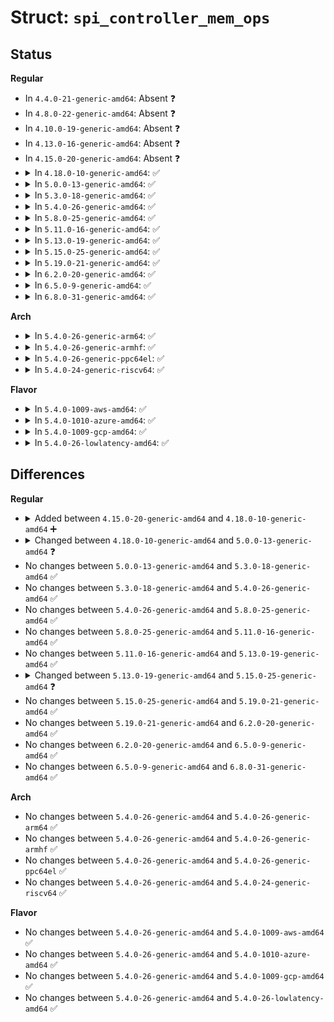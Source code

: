 # Struct: <code>spi_controller_mem_ops</code>

## Status
<b>Regular</b>
<ul>
<li>
In <code>4.4.0-21-generic-amd64</code>: Absent ❓
</li>
<li>
In <code>4.8.0-22-generic-amd64</code>: Absent ❓
</li>
<li>
In <code>4.10.0-19-generic-amd64</code>: Absent ❓
</li>
<li>
In <code>4.13.0-16-generic-amd64</code>: Absent ❓
</li>
<li>
In <code>4.15.0-20-generic-amd64</code>: Absent ❓
</li>
<li>
<details>
<summary>In <code>4.18.0-10-generic-amd64</code>: ✅</summary>

```c
struct spi_controller_mem_ops {
    int (*)(struct spi_mem *, struct spi_mem_op *) adjust_op_size;
    bool (*)(struct spi_mem *, const struct spi_mem_op *) supports_op;
    int (*)(struct spi_mem *, const struct spi_mem_op *) exec_op;
}
```
</details>
</li>
<li>
<details>
<summary>In <code>5.0.0-13-generic-amd64</code>: ✅</summary>

```c
struct spi_controller_mem_ops {
    int (*)(struct spi_mem *, struct spi_mem_op *) adjust_op_size;
    bool (*)(struct spi_mem *, const struct spi_mem_op *) supports_op;
    int (*)(struct spi_mem *, const struct spi_mem_op *) exec_op;
    const char * (*)(struct spi_mem *) get_name;
    int (*)(struct spi_mem_dirmap_desc *) dirmap_create;
    void (*)(struct spi_mem_dirmap_desc *) dirmap_destroy;
    ssize_t (*)(struct spi_mem_dirmap_desc *, u64, size_t, void *) dirmap_read;
    ssize_t (*)(struct spi_mem_dirmap_desc *, u64, size_t, const void *) dirmap_write;
}
```
</details>
</li>
<li>
<details>
<summary>In <code>5.3.0-18-generic-amd64</code>: ✅</summary>

```c
struct spi_controller_mem_ops {
    int (*)(struct spi_mem *, struct spi_mem_op *) adjust_op_size;
    bool (*)(struct spi_mem *, const struct spi_mem_op *) supports_op;
    int (*)(struct spi_mem *, const struct spi_mem_op *) exec_op;
    const char * (*)(struct spi_mem *) get_name;
    int (*)(struct spi_mem_dirmap_desc *) dirmap_create;
    void (*)(struct spi_mem_dirmap_desc *) dirmap_destroy;
    ssize_t (*)(struct spi_mem_dirmap_desc *, u64, size_t, void *) dirmap_read;
    ssize_t (*)(struct spi_mem_dirmap_desc *, u64, size_t, const void *) dirmap_write;
}
```
</details>
</li>
<li>
<details>
<summary>In <code>5.4.0-26-generic-amd64</code>: ✅</summary>

```c
struct spi_controller_mem_ops {
    int (*)(struct spi_mem *, struct spi_mem_op *) adjust_op_size;
    bool (*)(struct spi_mem *, const struct spi_mem_op *) supports_op;
    int (*)(struct spi_mem *, const struct spi_mem_op *) exec_op;
    const char * (*)(struct spi_mem *) get_name;
    int (*)(struct spi_mem_dirmap_desc *) dirmap_create;
    void (*)(struct spi_mem_dirmap_desc *) dirmap_destroy;
    ssize_t (*)(struct spi_mem_dirmap_desc *, u64, size_t, void *) dirmap_read;
    ssize_t (*)(struct spi_mem_dirmap_desc *, u64, size_t, const void *) dirmap_write;
}
```
</details>
</li>
<li>
<details>
<summary>In <code>5.8.0-25-generic-amd64</code>: ✅</summary>

```c
struct spi_controller_mem_ops {
    int (*)(struct spi_mem *, struct spi_mem_op *) adjust_op_size;
    bool (*)(struct spi_mem *, const struct spi_mem_op *) supports_op;
    int (*)(struct spi_mem *, const struct spi_mem_op *) exec_op;
    const char * (*)(struct spi_mem *) get_name;
    int (*)(struct spi_mem_dirmap_desc *) dirmap_create;
    void (*)(struct spi_mem_dirmap_desc *) dirmap_destroy;
    ssize_t (*)(struct spi_mem_dirmap_desc *, u64, size_t, void *) dirmap_read;
    ssize_t (*)(struct spi_mem_dirmap_desc *, u64, size_t, const void *) dirmap_write;
}
```
</details>
</li>
<li>
<details>
<summary>In <code>5.11.0-16-generic-amd64</code>: ✅</summary>

```c
struct spi_controller_mem_ops {
    int (*)(struct spi_mem *, struct spi_mem_op *) adjust_op_size;
    bool (*)(struct spi_mem *, const struct spi_mem_op *) supports_op;
    int (*)(struct spi_mem *, const struct spi_mem_op *) exec_op;
    const char * (*)(struct spi_mem *) get_name;
    int (*)(struct spi_mem_dirmap_desc *) dirmap_create;
    void (*)(struct spi_mem_dirmap_desc *) dirmap_destroy;
    ssize_t (*)(struct spi_mem_dirmap_desc *, u64, size_t, void *) dirmap_read;
    ssize_t (*)(struct spi_mem_dirmap_desc *, u64, size_t, const void *) dirmap_write;
}
```
</details>
</li>
<li>
<details>
<summary>In <code>5.13.0-19-generic-amd64</code>: ✅</summary>

```c
struct spi_controller_mem_ops {
    int (*)(struct spi_mem *, struct spi_mem_op *) adjust_op_size;
    bool (*)(struct spi_mem *, const struct spi_mem_op *) supports_op;
    int (*)(struct spi_mem *, const struct spi_mem_op *) exec_op;
    const char * (*)(struct spi_mem *) get_name;
    int (*)(struct spi_mem_dirmap_desc *) dirmap_create;
    void (*)(struct spi_mem_dirmap_desc *) dirmap_destroy;
    ssize_t (*)(struct spi_mem_dirmap_desc *, u64, size_t, void *) dirmap_read;
    ssize_t (*)(struct spi_mem_dirmap_desc *, u64, size_t, const void *) dirmap_write;
}
```
</details>
</li>
<li>
<details>
<summary>In <code>5.15.0-25-generic-amd64</code>: ✅</summary>

```c
struct spi_controller_mem_ops {
    int (*)(struct spi_mem *, struct spi_mem_op *) adjust_op_size;
    bool (*)(struct spi_mem *, const struct spi_mem_op *) supports_op;
    int (*)(struct spi_mem *, const struct spi_mem_op *) exec_op;
    const char * (*)(struct spi_mem *) get_name;
    int (*)(struct spi_mem_dirmap_desc *) dirmap_create;
    void (*)(struct spi_mem_dirmap_desc *) dirmap_destroy;
    ssize_t (*)(struct spi_mem_dirmap_desc *, u64, size_t, void *) dirmap_read;
    ssize_t (*)(struct spi_mem_dirmap_desc *, u64, size_t, const void *) dirmap_write;
    int (*)(struct spi_mem *, const struct spi_mem_op *, u16, u16, long unsigned int, long unsigned int, long unsigned int) poll_status;
}
```
</details>
</li>
<li>
<details>
<summary>In <code>5.19.0-21-generic-amd64</code>: ✅</summary>

```c
struct spi_controller_mem_ops {
    int (*)(struct spi_mem *, struct spi_mem_op *) adjust_op_size;
    bool (*)(struct spi_mem *, const struct spi_mem_op *) supports_op;
    int (*)(struct spi_mem *, const struct spi_mem_op *) exec_op;
    const char * (*)(struct spi_mem *) get_name;
    int (*)(struct spi_mem_dirmap_desc *) dirmap_create;
    void (*)(struct spi_mem_dirmap_desc *) dirmap_destroy;
    ssize_t (*)(struct spi_mem_dirmap_desc *, u64, size_t, void *) dirmap_read;
    ssize_t (*)(struct spi_mem_dirmap_desc *, u64, size_t, const void *) dirmap_write;
    int (*)(struct spi_mem *, const struct spi_mem_op *, u16, u16, long unsigned int, long unsigned int, long unsigned int) poll_status;
}
```
</details>
</li>
<li>
<details>
<summary>In <code>6.2.0-20-generic-amd64</code>: ✅</summary>

```c
struct spi_controller_mem_ops {
    int (*)(struct spi_mem *, struct spi_mem_op *) adjust_op_size;
    bool (*)(struct spi_mem *, const struct spi_mem_op *) supports_op;
    int (*)(struct spi_mem *, const struct spi_mem_op *) exec_op;
    const char * (*)(struct spi_mem *) get_name;
    int (*)(struct spi_mem_dirmap_desc *) dirmap_create;
    void (*)(struct spi_mem_dirmap_desc *) dirmap_destroy;
    ssize_t (*)(struct spi_mem_dirmap_desc *, u64, size_t, void *) dirmap_read;
    ssize_t (*)(struct spi_mem_dirmap_desc *, u64, size_t, const void *) dirmap_write;
    int (*)(struct spi_mem *, const struct spi_mem_op *, u16, u16, long unsigned int, long unsigned int, long unsigned int) poll_status;
}
```
</details>
</li>
<li>
<details>
<summary>In <code>6.5.0-9-generic-amd64</code>: ✅</summary>

```c
struct spi_controller_mem_ops {
    int (*)(struct spi_mem *, struct spi_mem_op *) adjust_op_size;
    bool (*)(struct spi_mem *, const struct spi_mem_op *) supports_op;
    int (*)(struct spi_mem *, const struct spi_mem_op *) exec_op;
    const char * (*)(struct spi_mem *) get_name;
    int (*)(struct spi_mem_dirmap_desc *) dirmap_create;
    void (*)(struct spi_mem_dirmap_desc *) dirmap_destroy;
    ssize_t (*)(struct spi_mem_dirmap_desc *, u64, size_t, void *) dirmap_read;
    ssize_t (*)(struct spi_mem_dirmap_desc *, u64, size_t, const void *) dirmap_write;
    int (*)(struct spi_mem *, const struct spi_mem_op *, u16, u16, long unsigned int, long unsigned int, long unsigned int) poll_status;
}
```
</details>
</li>
<li>
<details>
<summary>In <code>6.8.0-31-generic-amd64</code>: ✅</summary>

```c
struct spi_controller_mem_ops {
    int (*)(struct spi_mem *, struct spi_mem_op *) adjust_op_size;
    bool (*)(struct spi_mem *, const struct spi_mem_op *) supports_op;
    int (*)(struct spi_mem *, const struct spi_mem_op *) exec_op;
    const char * (*)(struct spi_mem *) get_name;
    int (*)(struct spi_mem_dirmap_desc *) dirmap_create;
    void (*)(struct spi_mem_dirmap_desc *) dirmap_destroy;
    ssize_t (*)(struct spi_mem_dirmap_desc *, u64, size_t, void *) dirmap_read;
    ssize_t (*)(struct spi_mem_dirmap_desc *, u64, size_t, const void *) dirmap_write;
    int (*)(struct spi_mem *, const struct spi_mem_op *, u16, u16, long unsigned int, long unsigned int, long unsigned int) poll_status;
}
```
</details>
</li>
</ul>
<b>Arch</b>
<ul>
<li>
<details>
<summary>In <code>5.4.0-26-generic-arm64</code>: ✅</summary>

```c
struct spi_controller_mem_ops {
    int (*)(struct spi_mem *, struct spi_mem_op *) adjust_op_size;
    bool (*)(struct spi_mem *, const struct spi_mem_op *) supports_op;
    int (*)(struct spi_mem *, const struct spi_mem_op *) exec_op;
    const char * (*)(struct spi_mem *) get_name;
    int (*)(struct spi_mem_dirmap_desc *) dirmap_create;
    void (*)(struct spi_mem_dirmap_desc *) dirmap_destroy;
    ssize_t (*)(struct spi_mem_dirmap_desc *, u64, size_t, void *) dirmap_read;
    ssize_t (*)(struct spi_mem_dirmap_desc *, u64, size_t, const void *) dirmap_write;
}
```
</details>
</li>
<li>
<details>
<summary>In <code>5.4.0-26-generic-armhf</code>: ✅</summary>

```c
struct spi_controller_mem_ops {
    int (*)(struct spi_mem *, struct spi_mem_op *) adjust_op_size;
    bool (*)(struct spi_mem *, const struct spi_mem_op *) supports_op;
    int (*)(struct spi_mem *, const struct spi_mem_op *) exec_op;
    const char * (*)(struct spi_mem *) get_name;
    int (*)(struct spi_mem_dirmap_desc *) dirmap_create;
    void (*)(struct spi_mem_dirmap_desc *) dirmap_destroy;
    ssize_t (*)(struct spi_mem_dirmap_desc *, u64, size_t, void *) dirmap_read;
    ssize_t (*)(struct spi_mem_dirmap_desc *, u64, size_t, const void *) dirmap_write;
}
```
</details>
</li>
<li>
<details>
<summary>In <code>5.4.0-26-generic-ppc64el</code>: ✅</summary>

```c
struct spi_controller_mem_ops {
    int (*)(struct spi_mem *, struct spi_mem_op *) adjust_op_size;
    bool (*)(struct spi_mem *, const struct spi_mem_op *) supports_op;
    int (*)(struct spi_mem *, const struct spi_mem_op *) exec_op;
    const char * (*)(struct spi_mem *) get_name;
    int (*)(struct spi_mem_dirmap_desc *) dirmap_create;
    void (*)(struct spi_mem_dirmap_desc *) dirmap_destroy;
    ssize_t (*)(struct spi_mem_dirmap_desc *, u64, size_t, void *) dirmap_read;
    ssize_t (*)(struct spi_mem_dirmap_desc *, u64, size_t, const void *) dirmap_write;
}
```
</details>
</li>
<li>
<details>
<summary>In <code>5.4.0-24-generic-riscv64</code>: ✅</summary>

```c
struct spi_controller_mem_ops {
    int (*)(struct spi_mem *, struct spi_mem_op *) adjust_op_size;
    bool (*)(struct spi_mem *, const struct spi_mem_op *) supports_op;
    int (*)(struct spi_mem *, const struct spi_mem_op *) exec_op;
    const char * (*)(struct spi_mem *) get_name;
    int (*)(struct spi_mem_dirmap_desc *) dirmap_create;
    void (*)(struct spi_mem_dirmap_desc *) dirmap_destroy;
    ssize_t (*)(struct spi_mem_dirmap_desc *, u64, size_t, void *) dirmap_read;
    ssize_t (*)(struct spi_mem_dirmap_desc *, u64, size_t, const void *) dirmap_write;
}
```
</details>
</li>
</ul>
<b>Flavor</b>
<ul>
<li>
<details>
<summary>In <code>5.4.0-1009-aws-amd64</code>: ✅</summary>

```c
struct spi_controller_mem_ops {
    int (*)(struct spi_mem *, struct spi_mem_op *) adjust_op_size;
    bool (*)(struct spi_mem *, const struct spi_mem_op *) supports_op;
    int (*)(struct spi_mem *, const struct spi_mem_op *) exec_op;
    const char * (*)(struct spi_mem *) get_name;
    int (*)(struct spi_mem_dirmap_desc *) dirmap_create;
    void (*)(struct spi_mem_dirmap_desc *) dirmap_destroy;
    ssize_t (*)(struct spi_mem_dirmap_desc *, u64, size_t, void *) dirmap_read;
    ssize_t (*)(struct spi_mem_dirmap_desc *, u64, size_t, const void *) dirmap_write;
}
```
</details>
</li>
<li>
<details>
<summary>In <code>5.4.0-1010-azure-amd64</code>: ✅</summary>

```c
struct spi_controller_mem_ops {
    int (*)(struct spi_mem *, struct spi_mem_op *) adjust_op_size;
    bool (*)(struct spi_mem *, const struct spi_mem_op *) supports_op;
    int (*)(struct spi_mem *, const struct spi_mem_op *) exec_op;
    const char * (*)(struct spi_mem *) get_name;
    int (*)(struct spi_mem_dirmap_desc *) dirmap_create;
    void (*)(struct spi_mem_dirmap_desc *) dirmap_destroy;
    ssize_t (*)(struct spi_mem_dirmap_desc *, u64, size_t, void *) dirmap_read;
    ssize_t (*)(struct spi_mem_dirmap_desc *, u64, size_t, const void *) dirmap_write;
}
```
</details>
</li>
<li>
<details>
<summary>In <code>5.4.0-1009-gcp-amd64</code>: ✅</summary>

```c
struct spi_controller_mem_ops {
    int (*)(struct spi_mem *, struct spi_mem_op *) adjust_op_size;
    bool (*)(struct spi_mem *, const struct spi_mem_op *) supports_op;
    int (*)(struct spi_mem *, const struct spi_mem_op *) exec_op;
    const char * (*)(struct spi_mem *) get_name;
    int (*)(struct spi_mem_dirmap_desc *) dirmap_create;
    void (*)(struct spi_mem_dirmap_desc *) dirmap_destroy;
    ssize_t (*)(struct spi_mem_dirmap_desc *, u64, size_t, void *) dirmap_read;
    ssize_t (*)(struct spi_mem_dirmap_desc *, u64, size_t, const void *) dirmap_write;
}
```
</details>
</li>
<li>
<details>
<summary>In <code>5.4.0-26-lowlatency-amd64</code>: ✅</summary>

```c
struct spi_controller_mem_ops {
    int (*)(struct spi_mem *, struct spi_mem_op *) adjust_op_size;
    bool (*)(struct spi_mem *, const struct spi_mem_op *) supports_op;
    int (*)(struct spi_mem *, const struct spi_mem_op *) exec_op;
    const char * (*)(struct spi_mem *) get_name;
    int (*)(struct spi_mem_dirmap_desc *) dirmap_create;
    void (*)(struct spi_mem_dirmap_desc *) dirmap_destroy;
    ssize_t (*)(struct spi_mem_dirmap_desc *, u64, size_t, void *) dirmap_read;
    ssize_t (*)(struct spi_mem_dirmap_desc *, u64, size_t, const void *) dirmap_write;
}
```
</details>
</li>
</ul>

## Differences
<b>Regular</b>
<ul>
<li>
<details>
<summary>Added between <code>4.15.0-20-generic-amd64</code> and <code>4.18.0-10-generic-amd64</code> ➕</summary>

```c
struct spi_controller_mem_ops {
    int (*)(struct spi_mem *, struct spi_mem_op *) adjust_op_size;
    bool (*)(struct spi_mem *, const struct spi_mem_op *) supports_op;
    int (*)(struct spi_mem *, const struct spi_mem_op *) exec_op;
}
```
</details>
</li>
<li>
<details>
<summary>Changed between <code>4.18.0-10-generic-amd64</code> and <code>5.0.0-13-generic-amd64</code> ❓</summary>
<ul>
<li>
<b>Field added. </b>
<code>const char * (*)(struct spi_mem *) get_name</code>
</li>
<li>
<b>Field added. </b>
<code>int (*)(struct spi_mem_dirmap_desc *) dirmap_create</code>
</li>
<li>
<b>Field added. </b>
<code>void (*)(struct spi_mem_dirmap_desc *) dirmap_destroy</code>
</li>
<li>
<b>Field added. </b>
<code>ssize_t (*)(struct spi_mem_dirmap_desc *, u64, size_t, void *) dirmap_read</code>
</li>
<li>
<b>Field added. </b>
<code>ssize_t (*)(struct spi_mem_dirmap_desc *, u64, size_t, const void *) dirmap_write</code>
</li>
</ul>
</details>
</li>
<li>
No changes between <code>5.0.0-13-generic-amd64</code> and <code>5.3.0-18-generic-amd64</code> ✅
</li>
<li>
No changes between <code>5.3.0-18-generic-amd64</code> and <code>5.4.0-26-generic-amd64</code> ✅
</li>
<li>
No changes between <code>5.4.0-26-generic-amd64</code> and <code>5.8.0-25-generic-amd64</code> ✅
</li>
<li>
No changes between <code>5.8.0-25-generic-amd64</code> and <code>5.11.0-16-generic-amd64</code> ✅
</li>
<li>
No changes between <code>5.11.0-16-generic-amd64</code> and <code>5.13.0-19-generic-amd64</code> ✅
</li>
<li>
<details>
<summary>Changed between <code>5.13.0-19-generic-amd64</code> and <code>5.15.0-25-generic-amd64</code> ❓</summary>
<ul>
<li>
<b>Field added. </b>
<code>int (*)(struct spi_mem *, const struct spi_mem_op *, u16, u16, long unsigned int, long unsigned int, long unsigned int) poll_status</code>
</li>
</ul>
</details>
</li>
<li>
No changes between <code>5.15.0-25-generic-amd64</code> and <code>5.19.0-21-generic-amd64</code> ✅
</li>
<li>
No changes between <code>5.19.0-21-generic-amd64</code> and <code>6.2.0-20-generic-amd64</code> ✅
</li>
<li>
No changes between <code>6.2.0-20-generic-amd64</code> and <code>6.5.0-9-generic-amd64</code> ✅
</li>
<li>
No changes between <code>6.5.0-9-generic-amd64</code> and <code>6.8.0-31-generic-amd64</code> ✅
</li>
</ul>
<b>Arch</b>
<ul>
<li>
No changes between <code>5.4.0-26-generic-amd64</code> and <code>5.4.0-26-generic-arm64</code> ✅
</li>
<li>
No changes between <code>5.4.0-26-generic-amd64</code> and <code>5.4.0-26-generic-armhf</code> ✅
</li>
<li>
No changes between <code>5.4.0-26-generic-amd64</code> and <code>5.4.0-26-generic-ppc64el</code> ✅
</li>
<li>
No changes between <code>5.4.0-26-generic-amd64</code> and <code>5.4.0-24-generic-riscv64</code> ✅
</li>
</ul>
<b>Flavor</b>
<ul>
<li>
No changes between <code>5.4.0-26-generic-amd64</code> and <code>5.4.0-1009-aws-amd64</code> ✅
</li>
<li>
No changes between <code>5.4.0-26-generic-amd64</code> and <code>5.4.0-1010-azure-amd64</code> ✅
</li>
<li>
No changes between <code>5.4.0-26-generic-amd64</code> and <code>5.4.0-1009-gcp-amd64</code> ✅
</li>
<li>
No changes between <code>5.4.0-26-generic-amd64</code> and <code>5.4.0-26-lowlatency-amd64</code> ✅
</li>
</ul>
